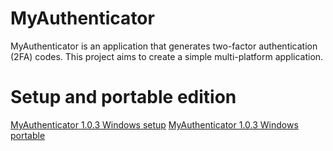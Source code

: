 # MyAuthenticator
MyAuthenticator is an application that generates two-factor authentication (2FA) codes. This project aims to create a simple multi-platform application.

# Setup and portable edition
[MyAuthenticator 1.0.3 Windows setup](https://github.com/hmovaghari/MyAuthenticator/releases/download/w.1.0.3/MyAuthenticator.1.0.3.Setup.exe)
[MyAuthenticator 1.0.3 Windows portable](https://github.com/hmovaghari/MyAuthenticator/releases/download/w.1.0.3/MyAuthenticator.1.0.3.zip)
